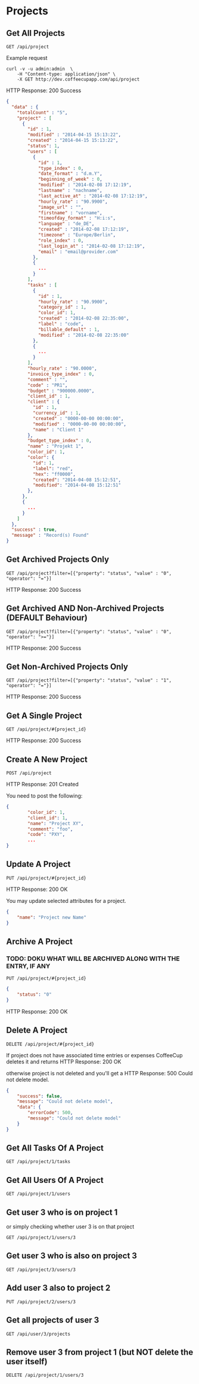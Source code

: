 # Projects

## Get All Projects

`GET /api/project`

Example request

```shell
curl -v -u admin:admin  \
	-H "Content-type: application/json" \
	-X GET http://dev.coffeecupapp.com/api/project
```

HTTP Response: 200 Success

```json
{
  "data" : {
    "totalCount" : "5",
    "project" : [
      {
        "id" : 1,
        "modified" : "2014-04-15 15:13:22",
        "created" : "2014-04-15 15:13:22",
        "status": 1,
        "users" : [
          {
            "id" : 1,
            "type_index" : 0,
            "date_format" : "d.m.Y",
            "beginning_of_week" : 0,
            "modified" : "2014-02-08 17:12:19",
            "lastname" : "nachname",
            "last_active_at" : "2014-02-08 17:12:19",
            "hourly_rate" : "90.9900",
            "image_url" : "",
            "firstname" : "vorname",
            "timeofday_format" : "H:i:s",
            "language" : "de_DE",
            "created" : "2014-02-08 17:12:19",
            "timezone" : "Europe/Berlin",
            "role_index" : 0,
            "last_login_at" : "2014-02-08 17:12:19",
            "email" : "email@provider.com"
          },
          {
            ...
          }
        ],
        "tasks" : [
          {
            "id" : 1,
            "hourly_rate" : "90.9900",
            "category_id" : 1,
            "color_id": 1,
            "created" : "2014-02-08 22:35:00",
            "label" : "code",
            "billable_default" : 1,
            "modified" : "2014-02-08 22:35:00"
          },
          {
            ...
          }
        ],
        "hourly_rate" : "90.0000",
        "invoice_type_index" : 0,
        "comment" : "",
        "code" : "PR1",
        "budget" : "900000.0000",
        "client_id" : 1,
        "client" : {
          "id" : 1,
          "currency_id" : 1,
          "created" : "0000-00-00 00:00:00",
          "modified" : "0000-00-00 00:00:00",
          "name" : "Client 1"
        },
        "budget_type_index" : 0,
        "name" : "Projekt 1",
        "color_id": 1,
        "color": {
          "id": 1,
          "label": "red",
          "hex": "ff0000",
          "created": "2014-04-08 15:12:51",
          "modified": "2014-04-08 15:12:51"
        },
      },
      {
        ...
      }
    ]
  },
  "success" : true,
  "message" : "Record(s) Found"
}
```

## Get Archived Projects Only

`GET /api/project?filter=[{"property": "status", "value" : "0", "operator": "="}]`

HTTP Response: 200 Success

## Get Archived AND Non-Archived Projects (DEFAULT Behaviour)

`GET /api/project?filter=[{"property": "status", "value" : "0", "operator": ">="}]`

HTTP Response: 200 Success

## Get Non-Archived Projects Only

`GET /api/project?filter=[{"property": "status", "value" : "1", "operator": "="}]`

HTTP Response: 200 Success

## Get A Single Project

`GET /api/project/#{project_id}`

HTTP Response: 200 Success


## Create A New Project

`POST /api/project`

HTTP Response: 201 Created

You need to post the following:

```json
{
        "color_id": 1,
        "client_id": 1,
        "name": "Project XY",
        "comment": "foo",
        "code": "PXY",
        ...
}
```

## Update A Project

`PUT /api/project/#{project_id}`

HTTP Response: 200 OK

You may update selected attributes for a project.

```json
{
    "name": "Project new Name"
}
```

## Archive A Project

### TODO: DOKU WHAT WILL BE ARCHIVED ALONG WITH THE ENTRY, IF ANY

`PUT /api/project/#{project_id}`

```json
{
    "status": "0"
}
```
HTTP Response: 200 OK

## Delete A Project

`DELETE /api/project/#{project_id}`

If project does not have associated time entries or expenses CoffeeCup deletes it and returns
HTTP Response: 200 OK

otherwise project is not deleted and you'll get a HTTP Response: 500 Could not delete model.

```json
{
    "success": false,
    "message": "Could not delete model",
    "data": {
        "errorCode": 500,
        "message": "Could not delete model"
    }
}
```


## Get All Tasks Of A Project

`GET /api/project/1/tasks`

## Get All Users Of A Project

`GET /api/project/1/users`

## Get user 3 who is on project 1
or simply checking whether user 3 is on that project

`GET /api/project/1/users/3`

## Get user 3 who is also on project 3

`GET /api/project/3/users/3`

## Add user 3 also to project 2

`PUT /api/project/2/users/3`

## Get all projects of user 3

`GET /api/user/3/projects`

## Remove user 3 from project 1 (but NOT delete the user itself)

`DELETE /api/project/1/users/3`

